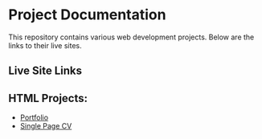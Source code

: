 # Project Documentation

This repository contains various web development projects. Below are the links to their live sites.

## Live Site Links

## HTML Projects:
- [Portfolio]([https://your-portfolio-live-link.com](https://qnuman.github.io/web-projects/html-project/portfolio/index.html))
- [Single Page CV]([https://your-cv-live-link.com](https://qnuman.github.io/web-projects/html-project/portfolio/index.html))
